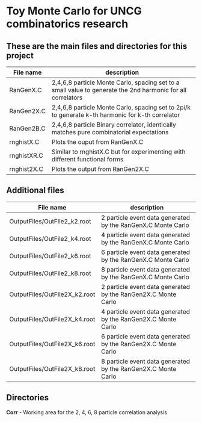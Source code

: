 # Toy Monte Carlo for UNCG combinatorics research

## These are the main files and directories for this project

File name | description
--------- | -----------
RanGenX.C | 2,4,6,8 particle Monte Carlo, spacing set to a small value to generate the 2nd harmonic for all correlators
RanGen2X.C | 2,4,6,8 particle Monte Carlo, spacing set to 2pi/k to generate k-th harmonic for k-th correlator
RanGen2B.C | 2,4,6,8 particle Binary correlator, identically matches pure combinatorial expectations
rnghistX.C | Plots the ouput from RanGenX.C
rnghistXR.C | Similar to rnghistX.C but for experimenting with different functional forms
rnghist2X.C | Plots the output from RanGen2X.C

## Additional files

File name | description
---------------- | -----------
OutputFiles/OutFile2_k2.root | 2 particle event data generated by the RanGenX.C Monte Carlo
OutputFiles/OutFile2_k4.root | 4 particle event data generated by the RanGenX.C Monte Carlo
OutputFiles/OutFile2_k6.root | 6 particle event data generated by the RanGenX.C Monte Carlo
OutputFiles/OutFile2_k8.root | 8 particle event data generated by the RanGenX.C Monte Carlo
OutputFiles/OutFile2X_k2.root | 2 particle event data generated by the RanGen2X.C Monte Carlo
OutputFiles/OutFile2X_k4.root | 4 particle event data generated by the RanGen2X.C Monte Carlo
OutputFiles/OutFile2X_k6.root | 6 particle event data generated by the RanGen2X.C Monte Carlo
OutputFiles/OutFile2X_k8.root | 8 particle event data generated by the RanGen2X.C Monte Carlo

## Directories

**Corr** - Working area for the 2, 4, 6, 8 particle correlation analysis

